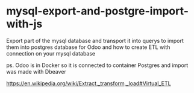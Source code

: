 # mysql-export-and-postgre-import-with-js
Export part of the mysql database and transport it into querys to import them into postgres database for Odoo and how to create ETL with connection on your mysql database

ps. Odoo is in Docker so it is connected to container Postgres and import was made with Dbeaver

https://en.wikipedia.org/wiki/Extract,_transform,_load#Virtual_ETL
